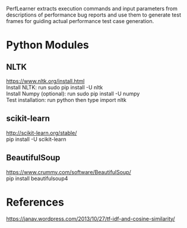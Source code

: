 PerfLearner extracts execution commands and input parameters from descriptions of performance bug reports and
use them to generate test frames for guiding actual performance test case generation.

# Python Modules
## NLTK 
https://www.nltk.org/install.html <br />
Install NLTK: run sudo pip install -U nltk <br />
Install Numpy (optional): run sudo pip install -U numpy <br />
Test installation: run python then type import nltk <br />

## scikit-learn
http://scikit-learn.org/stable/ <br />
pip install -U scikit-learn

## BeautifulSoup
https://www.crummy.com/software/BeautifulSoup/ <br />
pip install beautifulsoup4

# References
https://janav.wordpress.com/2013/10/27/tf-idf-and-cosine-similarity/
# 